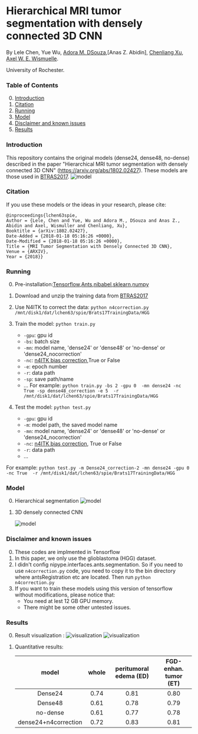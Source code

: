 # Hierarchical MRI tumor segmentation with densely connected 3D CNN

By Lele Chen, Yue Wu, [Adora M. DSouza](https://www.rochester.edu/college/gradstudies/profiles/adora-dsouza.html),[Anas Z. Abidin], [Chenliang Xu](https://www.cs.rochester.edu/~cxu22/), [Axel W. E. Wismuelle](https://www.urmc.rochester.edu/people/27063859-axel-w-e-wismueller).

University of Rochester.

### Table of Contents
0. [Introduction](#introduction)
0. [Citation](#citation)
0. [Running](#running)
0. [Model](#model)
0. [Disclaimer and known issues](#disclaimer-and-known-issues)
0. [Results](#results)

### Introduction

This repository contains the original models (dense24, dense48, no-dense) described in the paper "Hierarchical MRI tumor segmentation with densely connected 3D CNN" (https://arxiv.org/abs/1802.02427). These models are those used in [BTRAS2017](http://braintumorsegmentation.org/). 
![model](https://github.com/lelechen63/MRI-tumor-segmentation-Brats/blob/master/image/spie_gif.gif)


### Citation

If you use these models or the ideas in your research, please cite:
	
	@inproceedings{lchen63spie,
	Author = {Lele, Chen and Yue, Wu and Adora M., DSouza and Anas Z., Abidin and Axel, Wismuller and Chenliang, Xu},
	Booktitle = {arXiv:1802.02427},
	Date-Added = {2018-01-18 05:16:26 +0000},
	Date-Modified = {2018-01-18 05:16:26 +0000},
	Title = {MRI Tumor Segmentation with Densely Connected 3D CNN},
	Venue = {ARXIV},
	Year = {2018}}
### Running


0. Pre-installation:[Tensorflow](https://www.tensorflow.org/install/),[Ants](https://github.com/ANTsX/ANTs),[nibabel](http://nipy.org/nibabel/),[sklearn](http://scikit-learn.org/stable/),[numpy](http://www.numpy.org/)

0. Download and unzip the training data from [BTRAS2017](http://braintumorsegmentation.org/)

0. Use N4ITK to correct the data: `python n4correction.py /mnt/disk1/dat/lchen63/spie/Brats17TrainingData/HGG`
0. Train the model:  `python train.py`
	- `-gpu`: gpu id
	- `-bs`: batch size 
	- `-mn`: model name, 'dense24' or 'dense48' or 'no-dense' or 'dense24_nocorrection'
	- `-nc`:  [n4ITK bias correction](https://www.ncbi.nlm.nih.gov/pubmed/20378467),True or False
	- `-e`: epoch number 
	- `-r`: data path
	- `-sp`: save path/name
	- ...
For example:
`python train.py -bs 2 -gpu 0  -mn dense24 -nc True -sp dense48_correction -e 5  -r /mnt/disk1/dat/lchen63/spie/Brats17TrainingData/HGG`

0. Test the model: `python test.py`
	- `-gpu`: gpu id
	- `-m`: model path, the saved model name
	- `-mn`: model name, 'dense24' or 'dense48' or 'no-dense' or 'dense24_nocorrection'
	- `-nc`:  [n4ITK bias correction](https://www.ncbi.nlm.nih.gov/pubmed/20378467), True or False
	- `-r`: data path
	- ...

For example:
`python test.py -m Dense24_correction-2 -mn dense24 -gpu 0 -nc True  -r /mnt/disk1/dat/lchen63/spie/Brats17TrainingData/HGG`


### Model

0. Hierarchical segmentation
	![model](https://github.com/lelechen63/MRI-tumor-segmentation-Brats/blob/master/image/2.png)

	
0. 3D densely connected CNN

	![model](https://github.com/lelechen63/MRI-tumor-segmentation-Brats/blob/master/image/1.png)

### Disclaimer and known issues

0. These codes are implmented in Tensorflow
0. In this paper, we only use the glioblastoma (HGG) dataset.
0. I didn't config nipype.interfaces.ants.segmentation. So if you need to use `n4correction.py` code, you need to copy it to the bin directory where antsRegistration etc are located. Then run `python n4correction.py`
0. If you want to train these models using this version of tensorflow without modifications, please notice that:
	- You need at lest 12 GB GPU memory.
	- There might be some other untested issues.
	

### Results
0. Result visualization :
	![visualization](https://github.com/lelechen63/MRI-tumor-segmentation-Brats/blob/master/image/h.png)
	![visualization](https://github.com/lelechen63/MRI-tumor-segmentation-Brats/blob/master/image/v.png)

0. Quantitative results:

	model|whole|peritumoral edema (ED)|FGD-enhan. tumor (ET)
	:---:|:---:|:---:|:---:
	Dense24 |0.74| 0.81| 0.80
	Dense48 | 0.61|0.78|0.79
	no-dense|0.61|0.77|0.78
	dense24+n4correction|0.72|0.83|0.81
